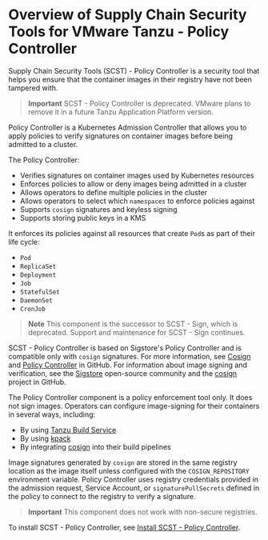 # Overview of Supply Chain Security Tools for VMware Tanzu - Policy Controller

Supply Chain Security Tools (SCST) - Policy Controller is a security tool that helps you ensure that
the container images in their registry have not been tampered with.

> **Important** SCST - Policy Controller is deprecated. VMware plans to remove it in a future Tanzu
> Application Platform version.

Policy Controller is a Kubernetes Admission Controller that allows you to apply policies to verify
signatures on container images before being admitted to a cluster.

The Policy Controller:

- Verifies signatures on container images used by Kubernetes resources
- Enforces policies to allow or deny images being admitted in a cluster
- Allows operators to define multiple policies in the cluster
- Allows operators to select which `namespaces` to enforce policies against
- Supports `cosign` signatures and keyless signing
- Supports storing public keys in a KMS

It enforces its policies against all resources that create `Pod`s as part of their life cycle:

- `Pod`
- `ReplicaSet`
- `Deployment`
- `Job`
- `StatefulSet`
- `DaemonSet`
- `CronJob`

> **Note** This component is the successor to SCST - Sign, which is deprecated. Support and
> maintenance for SCST - Sign continues.

SCST - Policy Controller is based on Sigstore's Policy Controller and is compatible only with
`cosign` signatures. For more information, see [Cosign](https://github.com/sigstore/cosign) and
[Policy Controller](https://github.com/sigstore/policy-controller) in GitHub. For information about
image signing and verification, see the [Sigstore](https://www.sigstore.dev/) open-source community
and the [cosign](https://docs.sigstore.dev/cosign/overview) project in GitHub.

The Policy Controller component is a policy enforcement tool only. It does not sign images.
Operators can configure image-signing for their containers in several ways, including:

- By using [Tanzu Build Service](../tanzu-build-service/tbs-image-signing.hbs.md)
- By using [kpack](https://github.com/buildpacks-community/kpack/blob/main/docs/tutorial.md)
- By integrating [cosign](https://docs.sigstore.dev/cosign/overview) into their build pipelines

Image signatures generated by `cosign` are stored in the same registry location as the image itself
unless configured with the `COSIGN_REPOSITORY` environment variable. Policy Controller uses registry
credentials provided in the admission request, Service Account, or `signaturePullSecrets` defined in
the policy to connect to the registry to verify a signature.

> **Important** This component does not work with non-secure registries.

To install SCST - Policy Controller, see
[Install SCST - Policy Controller](install-scst-policy.hbs.md).
